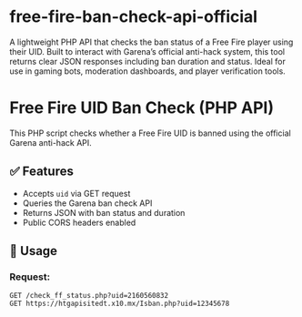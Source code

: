 # free-fire-ban-check-api-official
A lightweight PHP API that checks the ban status of a Free Fire player using their UID. Built to interact with Garena’s official anti-hack system, this tool returns clear JSON responses including ban duration and status. Ideal for use in gaming bots, moderation dashboards, and player verification tools.

# Free Fire UID Ban Check (PHP API)

This PHP script checks whether a Free Fire UID is banned using the official Garena anti-hack API.

## ✅ Features

- Accepts `uid` via GET request
- Queries the Garena ban check API
- Returns JSON with ban status and duration
- Public CORS headers enabled

## 📌 Usage

### Request:

```http
GET /check_ff_status.php?uid=2160560832
GET https://htgapisitedt.x10.mx/Isban.php?uid=12345678
